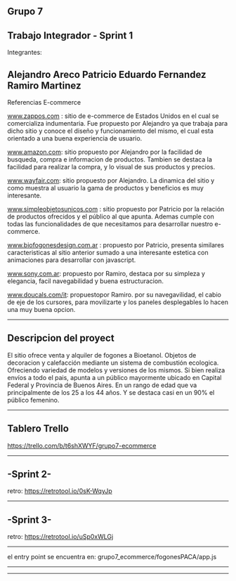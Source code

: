 Grupo 7 
----------------------------------
Trabajo Integrador - Sprint 1
----------------------------------
Integrantes: 

Alejandro Areco
Patricio Eduardo Fernandez
Ramiro Martinez  
----------------------------------

Referencias E-commerce

www.zappos.com : sitio de e-commerce de Estados Unidos en el cual se comercializa indumentaria. Fue propuesto por Alejandro ya que trabaja para dicho sitio y conoce el diseño y funcionamiento del mismo, el cual esta orientado a una buena experiencia de usuario.

www.amazon.com: sitio propuesto por Alejandro por la facilidad de busqueda, compra e informacion de productos. Tambien se destaca la facilidad para realizar la compra, y lo visual de sus productos y precios. 

www.wayfair.com: sitio propuesto por Alejandro. La dinamica del sitio y como muestra al usuario la gama de productos y beneficios es muy interesante.

www.simpleobjetosunicos.com : sitio propuesto por Patricio por la relación de productos ofrecidos y el público al que apunta. Ademas cumple con todas las funcionalidades de que necesitamos para desarrollar nuestro e-commerce.

www.biofogonesdesign.com.ar : propuesto por Patricio, presenta similares caracteristicas al sitio anterior sumado a una interesante estetica con animaciones para desarrollar con javascript.

www.sony.com.ar: propuesto por Ramiro, destaca por su simpleza y elegancia, facil navegabilidad y buena estructuracion.

www.doucals.com/it: propuestopor Ramiro. por su navegavilidad, el cabio de eje de los cursores, para movilizarte y los paneles desplegables lo hacen una muy buena opcion.

------------------------
Descripcion del proyect
------------------------

El sitio ofrece venta y alquiler de fogones a Bioetanol. Objetos de decoracion y calefacción mediante un sistema de 
combustión ecologica. Ofreciendo variedad de modelos y versiones de los mismos. 
Si bien realiza envíos a todo el pais, apunta a un público mayormente ubicado en Capital Federal y Provincia de Buenos Aires. En un rango de edad que va principalmente de los 25 a los 44 años. Y se destaca casi en un 90% el público femenino. 

-----------------------
Tablero Trello
-----------------------

https://trello.com/b/t6shXWYF/grupo7-ecommerce


------------------------------------------------------------------------
-Sprint 2-
------------------------------------------------------------------------
retro:
https://retrotool.io/0sK-WqyJp

------------------------------------------------------------------------
-Sprint 3-
------------------------------------------------------------------------
retro:
https://retrotool.io/uSp0xWLGj

-----------------------------------------------------------------------

el entry point se encuentra en:
grupo7_ecommerce/fogonesPACA/app.js 

-----------------------------------------------------------------------------
<!--Ojo!!  en las otras carpetas se encuentran archivos intermedios incompletos.-->
-----------------------------------------------------------------------------
